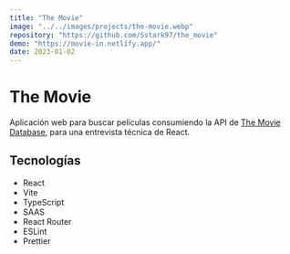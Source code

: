 ```yaml
---
title: "The Movie"
image: "../../images/projects/the-movie.webp"
repository: "https://github.com/Sstark97/the_movie"
demo: "https://movie-in.netlify.app/"
date: 2023-01-02
---
```


# The Movie
Aplicación web para buscar películas consumiendo la API de [The Movie Database](https://www.themoviedb.org/), para una
entrevista técnica de React.

## Tecnologías
- React
- Vite
- TypeScript
- SAAS
- React Router
- ESLint
- Prettier